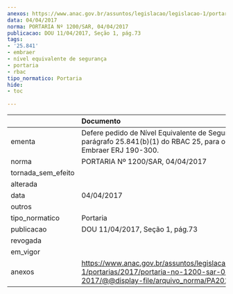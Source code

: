 ```yaml
---
anexos: https://www.anac.gov.br/assuntos/legislacao/legislacao-1/portarias/2017/portaria-no-1200-sar-04-04-2017/@@display-file/arquivo_norma/PA2017-1200.pdf
data: 04/04/2017
norma: PORTARIA Nº 1200/SAR, 04/04/2017
publicacao: DOU 11/04/2017, Seção 1, pág.73
tags:
- '25.841'
- embraer
- nível equivalente de segurança
- portaria
- rbac
tipo_normatico: Portaria
hide: 
- toc 
 
---
```


|                    | Documento                                                                                                                                            |
|:-------------------|:-----------------------------------------------------------------------------------------------------------------------------------------------------|
| ementa             | Defere pedido de Nível Equivalente de Segurança para o parágrafo 25.841(b)(1) do RBAC 25, para o avião Embraer ERJ 190-300.                          |
| norma              | PORTARIA Nº 1200/SAR, 04/04/2017                                                                                                                     |
| tornada_sem_efeito |                                                                                                                                                      |
| alterada           |                                                                                                                                                      |
| data               | 04/04/2017                                                                                                                                           |
| outros             |                                                                                                                                                      |
| tipo_normatico     | Portaria                                                                                                                                             |
| publicacao         | DOU 11/04/2017, Seção 1, pág.73                                                                                                                      |
| revogada           |                                                                                                                                                      |
| em_vigor           |                                                                                                                                                      |
| anexos             | https://www.anac.gov.br/assuntos/legislacao/legislacao-1/portarias/2017/portaria-no-1200-sar-04-04-2017/@@display-file/arquivo_norma/PA2017-1200.pdf |